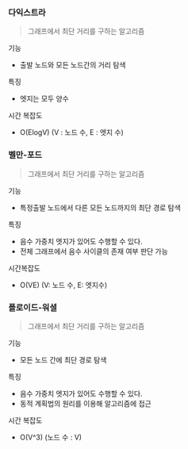 
### 다익스트라
> 그래프에서 최단 거리를 구하는 알고리즘

기능
- 출발 노드와 모든 노드간의 거리 탐색  

특징 
- 엣지는 모두 양수

시간 복잡도
- O(ElogV) (V : 노드 수, E : 엣지 수)


### 벨만-포드
> 그래프에서 최단 거리를 구하는 알고리즘

기능
- 특정출발 노드에서 다른 모든 노드까지의 최단 경로 탐색

특징
- 음수 가중치 엣지가 있어도 수행할 수 있다.
- 전체 그래프에서 음수 사이클의 존재 여부 판단 가능

시간복잡도
- O(VE) (V: 노드 수, E: 엣지수)

### 플로이드-워셜
> 그래프에서 최단 거리를 구하는 알고리즘

기능
- 모든 노드 간에 최단 경로 탐색

특징
- 음수 가중치 엣지가 있어도 수행할 수 있다.
- 동적 계획법의 원리를 이용해 알고리즘에 접근

시간 복잡도
- O(V^3) (노드 수 : V)